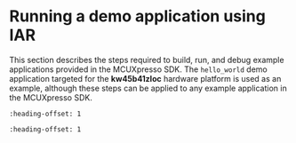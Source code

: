 # Running a demo application using IAR 

This section describes the steps required to build, run, and debug example applications provided in the MCUXpresso SDK. The `hello_world` demo application targeted for the **kw45b41zloc** hardware platform is used as an example, although these steps can be applied to any example application in the MCUXpresso SDK.


```{include} ../topics/iar_build_an_example_application.md
:heading-offset: 1
```

```{include} ../topics/iar_run_an_example_application.md
:heading-offset: 1
```

